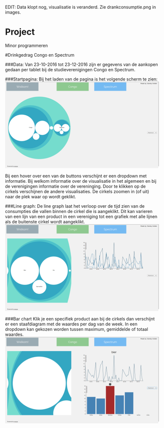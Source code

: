 EDIT: Data klopt nog, visualisatie is veranderd. Zie drankconsumptie.png in images.

# Project
Minor programmeren

#Drinkgedrag Congo en Spectrum

###Data:
Van 23-10-2016 tot 23-12-2016 zijn er gegevens van de aankopen gedaan per tablet bij de studieverenigingen Congo en Spectrum.

###Startpagina:
Bij het laden van de pagina is het volgende scherm te zien:
![alt text](https://github.com/stanleykelder/Project/blob/master/doc/Startpagina.png "Startpagina")

Bij een hover over een van de buttons verschijnt er een dropdown met informatie. Bij welkom informatie over de visualisatie in het algemeen en bij de verenigingen informatie over de vereninging. Door te klikken op de cirkels verschijnen de andere visualisaties. De cirkels zoomen in (of uit) naar de plek waar op wordt geklikt.

###Line graph:
De line graph laat het verloop over de tijd zien van de consumpties die vallen binnen de cirkel die is aangeklikt. Dit kan varieren van een lijn van een product in een vereniging tot een grafiek met alle lijnen als de buitenste cirkel wordt aangeklikt. 
![alt text](https://github.com/stanleykelder/Project/blob/master/doc/Linegraph.png "Linegraph")

###Bar chart
Klik je een specifiek product aan bij de cirkels dan verschijnt er een staafdiagram met de waardes per dag van de week. In een dropdown kan gekozen worden tussen maximum, gemiddelde of totaal waardes. 
![alt text](https://github.com/stanleykelder/Project/blob/master/doc/Barchart.png "Barchart")

